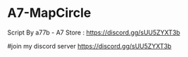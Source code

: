 # A7-MapCircle

Script By a77b - A7 Store : https://discord.gg/sUU5ZYXT3b

#join my discord server https://discord.gg/sUU5ZYXT3b
